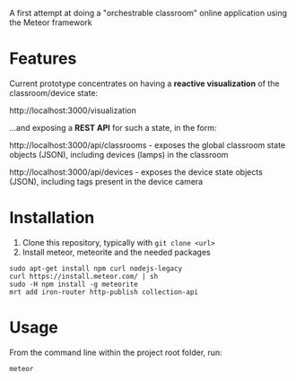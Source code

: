 A first attempt at doing a "orchestrable classroom" online application using the Meteor framework

# Features
Current prototype concentrates on having a **reactive visualization** of the classroom/device state:

http://localhost:3000/visualization

...and exposing a **REST API** for such a state, in the form:

http://localhost:3000/api/classrooms - exposes the global classroom state objects (JSON), including devices (lamps) in the classroom

http://localhost:3000/api/devices - exposes the device state objects (JSON), including tags present in the device camera

# Installation

1. Clone this repository, typically with `git clone <url>`
2. Install meteor, meteorite and the needed packages
```
sudo apt-get install npm curl nodejs-legacy
curl https://install.meteor.com/ | sh
sudo -H npm install -g meteorite
mrt add iron-router http-publish collection-api
```


# Usage
From the command line within the project root folder, run:

```
meteor
```
